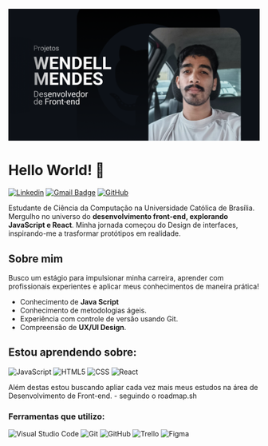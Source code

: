 ![image](https://github.com/wendellpereirs/wendellpereirs/blob/main/wallpaper.png)
<!--imagem de capa-->

<main>
  
# Hello World! 👋
[![Linkedin](https://img.shields.io/badge/-wendellpereirs-blue?style=flat-square&logo=Linkedin&logoColor=white&link=LINK-DO-SEU-LINKEDIN)](linkedin.com/in/wendellpereirs)
[![Gmail Badge](https://img.shields.io/badge/-pessoal.wendellmendes@email.com-006bed?style=flat-square&logo=Gmail&logoColor=white&link=mailto:SEU-EMAIL)](mailto:pessoal.wendellmendes@gmail.com)
[![GitHub](https://img.shields.io/github/followers/iuricode?label=follow&style=social)](github.com/wendellpereirs)
<p>Estudante de Ciência da Computação na Universidade Católica de Brasília. Mergulho no universo do <strong>desenvolvimento front-end, explorando JavaScript e React</strong>. Minha jornada começou do Design de interfaces, inspirando-me a trasformar protótipos em realidade.</p>

## Sobre mim
<p>Busco um estágio para impulsionar minha carreira, aprender com profissionais experientes e aplicar meus conhecimentos de maneira prática!</p>
<ul>
  <li>Conhecimento de <strong>Java Script</strong></li>
  <li>Conhecimento de metodologias ágeis.</li>
  <li>Experiência com controle de versão usando Git.</li>
  <li>Compreensão de <strong>UX/UI Design</strong>.</li>
</ul>
</main>

<h2>Estou aprendendo sobre:</h2>

![JavaScript](https://img.shields.io/badge/-JavaScript-333333?style=flat&logo=javascript)
![HTML5](https://img.shields.io/badge/-HTML5-333333?style=flat&logo=HTML5)
![CSS](https://img.shields.io/badge/-CSS-333333?style=flat&logo=CSS3&logoColor=1572B6)
![React](https://img.shields.io/badge/-React-333333?style=flat&logo=react)
<p>Além destas estou buscando apliar cada vez mais meus estudos na área de Desenvolvimento de Front-end. - seguindo o roadmap.sh</p>

<h3>Ferramentas que utilizo:</h3>

![Visual Studio Code](https://img.shields.io/badge/-Visual%20Studio%20Code-333333?style=flat&logo=visual-studio-code&logoColor=007ACC)
![Git](https://img.shields.io/badge/-Git-333333?style=flat&logo=git)
![GitHub](https://img.shields.io/badge/-GitHub-333333?style=flat&logo=github)
![Trello](https://img.shields.io/badge/-Trello-333333?style=flat&logo=trello&logoColor=007ACC)
![Figma](https://img.shields.io/badge/-Figma-333333?style=flat&logo=figma&logoColor=007ACC)

